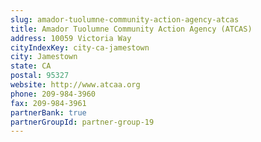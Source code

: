 ```yaml
---
slug: amador-tuolumne-community-action-agency-atcas
title: Amador Tuolumne Community Action Agency (ATCAS)
address: 10059 Victoria Way
cityIndexKey: city-ca-jamestown
city: Jamestown
state: CA
postal: 95327
website: http://www.atcaa.org
phone: 209-984-3960
fax: 209-984-3961
partnerBank: true
partnerGroupId: partner-group-19
---
```


